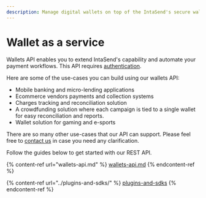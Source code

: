 ```yaml
---
description: Manage digital wallets on top of the IntaSend's secure wallets infrastructure.
---
```


# Wallet as a service

Wallets API enables you to extend IntaSend's capability and automate your payment workflows. This API requires [authentication](../send-payments/api-authentication.md).

Here are some of the use-cases you can build using our wallets API:

* Mobile banking and micro-lending applications
* Ecommerce vendors payments and collection systems
* Charges tracking and reconciliation solution
* A crowdfunding solution where each campaign is tied to a single wallet for easy reconciliation and reports.
* Wallet solution for gaming and e-sports

There are so many other use-cases that our API can support. Please feel free to [contact us](../api-support.md) in case you need any clarification.

Follow the guides below to get started with our REST API.

{% content-ref url="wallets-api.md" %}
[wallets-api.md](wallets-api.md)
{% endcontent-ref %}

{% content-ref url="../plugins-and-sdks/" %}
[plugins-and-sdks](../plugins-and-sdks/)
{% endcontent-ref %}

